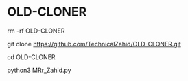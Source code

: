 # OLD-CLONER

rm -rf OLD-CLONER

git clone https://github.com/TechnicalZahid/OLD-CLONER.git

cd OLD-CLONER

python3 MRr_Zahid.py
